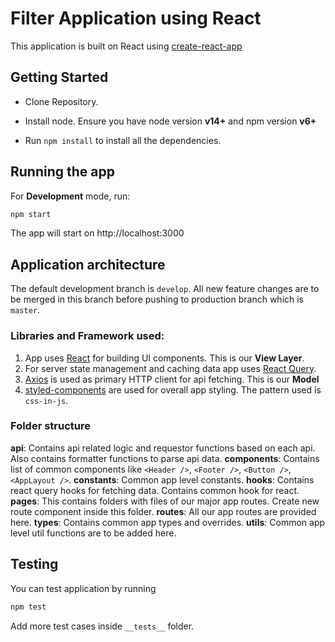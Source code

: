 
# Filter Application using React

 This application is built on React using [create-react-app](https://create-react-app.dev/)


## Getting Started


- Clone Repository.

- Install node. Ensure you have node version **v14+** and npm version **v6+**

- Run `npm install` to install all the dependencies.


## Running the app
For **Development** mode, run:

```js
npm start
```
The app will start on http://localhost:3000


## Application architecture
The default development branch is `develop`. All new feature changes are to be merged in this branch before pushing to production branch which is `master`.

### Libraries and Framework used:
1. App uses [React](https://reactjs.org/) for building UI components. This is our **View Layer**.
2. For server state management and caching data app uses [React Query](https://react-query.tanstack.com/).
3. [Axios](https://axios-http.com/) is used as primary HTTP client for api fetching. This is our **Model**
4. [styled-components](https://styled-components.com/) are used for overall app styling. The pattern used is `css-in-js`.

### Folder structure

**api**: Contains api related logic and requestor functions based on each api. Also contains formatter functions to parse api data.
**components**: Contains list of common components like `<Header />`,  `<Footer />`, `<Button />`, `<AppLayout />`.
**constants**: Common app level constants.
**hooks**: Contains react query hooks for fetching data. Contains common hook for react.
**pages**: This contains folders with files of our major app routes.
Create new route component inside this folder.
**routes**: All our app routes are provided here.
**types**: Contains common app types and overrides.
**utils**: Common app level util functions are to be added here.

## Testing

You can test application by running

```js
npm test
```

Add more test cases inside `__tests__` folder.